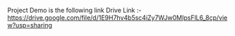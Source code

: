 Project Demo is the following link
Drive Link :-  https://drive.google.com/file/d/1E9H7hv4b5sc4iZy7WJw0MIpsFlL6_8cp/view?usp=sharing
